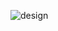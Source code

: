 ![design](https://github.com/AdvaitKoparkar/FaceCluster/assets/21837899/72b8e3ef-055c-4927-9e3f-5596f7ed0838)
